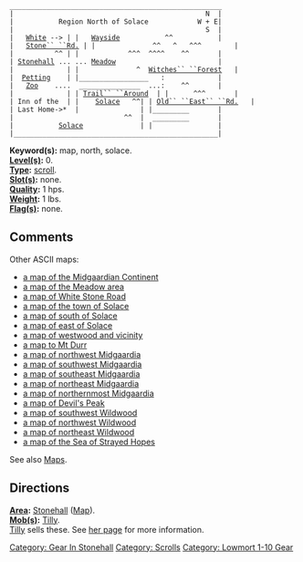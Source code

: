 `____________________________________________________`  
`|                                               N  |`  
`|           Region North of Solace            W + E|`  
`|                                               S  |`  
`|   `[`White`](:Category:_Highways/Great_Wall.md "wikilink")` --> | |   `[`Wayside`](:Category:_Wayside.md "wikilink")`           ^^           |`  
`|   `[`Stone`` ``Rd.`](:Category:_Highways/Great_Wall.md "wikilink")` | |              ^^   ^   ^^^        |`  
`|          ^^ | |            ^^^  ^^^^    ^^       |`  
`| `[`Stonehall`](:Category:_Stonehall.md "wikilink")` ... ... `[`Meadow`](:Category:_Meadow.md "wikilink")`                         |`  
`|             | |              ^  `[`Witches`` ``Forest`](:Category:_Witch's_Forest.md "wikilink")`   |`  
`|  `[`Petting`](:Category:_Petting_Zoo.md "wikilink")`    | |_________________   :             |`  
`|   `[`Zoo`](:Category:_Petting_Zoo.md "wikilink")`    ....  _______________  ...:    ^^       |`  
`|             | | `[`Trail`` ``Around`](:Category:_Highways/Great_Wall.md "wikilink")`  | |      ^^^       |`  
`| Inn of the  | |    `[`Solace`](:Category:_Highways/Great_Wall.md "wikilink")`   ^^| | `[`Old`` ``East`` ``Rd.`](:Category:_Highways/Great_Wall.md "wikilink")`   |`  
`| Last Home->*  |               | |_________       |`  
`|                           ^^  |  _________       |`  
`|           `[`Solace`](:Category:_Town_Of_Solace.md "wikilink")`              | |                |`  
`|__________________________________________________|`

**Keyword(s):** map, north, solace.  
**[Level(s)](Object_Level.md "wikilink"):** 0.  
**[Type](:Category:_Object_Types.md "wikilink"):**
[scroll](:Category:_Scrolls.md "wikilink").  
**[Slot(s)](Object_Slots.md "wikilink"):** none.  
**[Quality](Object_Quality.md "wikilink"):** 1 hps.  
**[Weight](Object_Weight.md "wikilink"):** 1 lbs.  
**[Flag(s)](:Category:_Object_Flags.md "wikilink"):** none.  

## Comments

Other ASCII maps:

-   [a map of the Midgaardian
    Continent](Map_Of_The_Midgaardian_Continent.md "wikilink")
-   [a map of the Meadow area](Map_Of_The_Meadow_Area.md "wikilink")
-   [a map of White Stone Road](Map_Of_White_Stone_Road.md "wikilink")
-   [a map of the town of
    Solace](Map_Of_The_Town_Of_Solace.md "wikilink")
-   [a map of south of Solace](Map_Of_South_Of_Solace.md "wikilink")
-   [a map of east of Solace](Map_Of_East_Of_Solace.md "wikilink")
-   [a map of westwood and
    vicinity](Map_Of_Westwood_And_Vicinity.md "wikilink")
-   [a map to Mt Durr](Map_To_Mt_Durr.md "wikilink")
-   [a map of northwest
    Midgaardia](Map_Of_Northwest_Midgaardia.md "wikilink")
-   [a map of southwest
    Midgaardia](Map_Of_Southwest_Midgaardia.md "wikilink")
-   [a map of southeast
    Midgaardia](Map_Of_Southeast_Midgaardia.md "wikilink")
-   [a map of northeast
    Midgaardia](Map_Of_Northeast_Midgaardia.md "wikilink")
-   [a map of northernmost
    Midgaardia](Map_Of_Northernmost_Midgaardia.md "wikilink")
-   [a map of Devil's Peak](Map_Of_Devil's_Peak.md "wikilink")
-   [a map of southwest
    Wildwood](Map_Of_Southwest_Wildwood.md "wikilink")
-   [a map of northwest
    Wildwood](Map_Of_Northwest_Wildwood.md "wikilink")
-   [a map of northeast
    Wildwood](Map_Of_Northeast_Wildwood.md "wikilink")
-   [a map of the Sea of Strayed
    Hopes](Map_Of_The_Sea_Of_Strayed_Hopes.md "wikilink")

See also [Maps](:Category:_Maps.md "wikilink").

## Directions

**[Area](:Category:_Areas.md "wikilink"):**
[Stonehall](:Category:_Stonehall.md "wikilink")
([Map](Stonehall_Map.md "wikilink")).  
**[Mob(s)](:Category:_Mobs.md "wikilink"):**
[Tilly](Tilly.md "wikilink").  
[Tilly](Tilly.md "wikilink") sells these. See [her
page](Tilly.md "wikilink") for more information.  

[Category: Gear In Stonehall](Category:_Gear_In_Stonehall "wikilink")
[Category: Scrolls](Category:_Scrolls "wikilink") [Category: Lowmort
1-10 Gear](Category:_Lowmort_1-10_Gear "wikilink")
